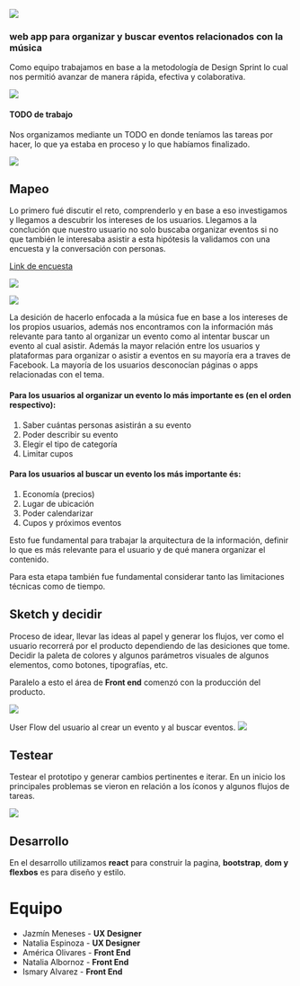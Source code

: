 ![](https://i.imgur.com/SBLR7F4.jpg)
### web app para organizar y buscar eventos relacionados con la música

Como equipo trabajamos en base a la metodología de Design Sprint lo cual nos permitió avanzar de manera rápida, efectiva y colaborativa.

![](https://i.imgur.com/zVCVK3Z.jpg)

#### TODO de trabajo
Nos organizamos mediante un TODO en donde teníamos las tareas por hacer, lo que ya estaba en proceso y lo que habíamos finalizado.

![](https://i.imgur.com/LF9ofO1.jpg)

## Mapeo
Lo primero fué discutir el reto, comprenderlo y en base a eso investigamos y llegamos a descubrir los intereses de los usuarios. Llegamos a la conclución que nuestro usuario no solo buscaba organizar eventos si no que también le interesaba asistir a esta hipótesis la validamos con una encuesta y la conversación con personas.

[Link de encuesta](https://docs.google.com/forms/d/1pM5kuYMpyNmHAbqhGHiSktiwE07Z6WnwtYTRgUPKA08/edit?ts=5ab2acb6#responses)

![](https://i.imgur.com/f1P6MW9.jpg)

![](https://i.imgur.com/7n92a9U.jpg)

La desición de hacerlo enfocada a la música fue en base a los intereses de los propios usuarios, además nos encontramos con la información más relevante para tanto al organizar un evento como al intentar buscar un evento al cual asistir.
Además la mayor relación entre los usuarios y plataformas para organizar o asistir a eventos en su mayoría era a traves de Facebook. La mayoría de los usuarios desconocían páginas o apps relacionadas con el tema.

#### Para los usuarios al organizar un evento lo más importante es (en el orden respectivo):
1. Saber cuántas personas asistirán a su evento
2.  Poder describir su evento
3.  Elegir el tipo de categoría
4.  Limitar cupos

#### Para los usuarios al buscar un evento los más importante és:
1. Economía (precios)
2. Lugar de ubicación
3. Poder calendarizar
4. Cupos y próximos eventos

Esto fue fundamental para trabajar la arquitectura de la información, definir lo que es más relevante para el usuario y de qué manera organizar el contenido.

Para esta etapa también fue fundamental considerar tanto las limitaciones técnicas como de tiempo.

## Sketch y decidir
Proceso de idear, llevar las ideas al papel y generar los flujos, ver como el usuario recorrerá por el producto dependiendo de las desiciones que tome.
Decidir la paleta de colores y algunos parámetros visuales de algunos elementos, como botones, tipografías, etc.

Paralelo a esto el área de **Front end** comenzó con la producción del producto.

![](https://i.imgur.com/184BZFB.jpg)

User Flow del usuario al crear un evento y al buscar eventos.
![](https://i.imgur.com/GZ7sWxi.jpg)

## Testear

Testear el prototipo y generar cambios pertinentes e iterar. En un inicio los principales problemas se vieron en relación a los íconos y algunos flujos de tareas.

![](https://i.imgur.com/DYB7x7O.jpg)

## Desarrollo
En el desarrollo utilizamos **react** para construir la pagina, **bootstrap**, **dom y flexbos** es para diseño y estilo.

# Equipo


- Jazmín Meneses - **UX Designer**
- Natalia Espinoza - **UX Designer**
- América Olivares - **Front End**
- Natalia Albornoz - **Front End**
- Ismary Alvarez - **Front End**
